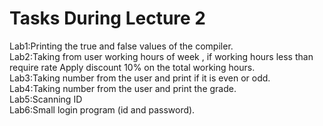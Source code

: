 # Tasks During Lecture 2

Lab1:Printing the true and false values of the compiler. <br />
Lab2:Taking from user working hours of week , if working hours less than require rate Apply discount 10% on the total working hours.<br />
Lab3:Taking number from the user and print if it is even or odd.<br />
Lab4:Taking number from the user and print the grade.<br />
Lab5:Scanning ID<br />
Lab6:Small login program (id and password).<br />
